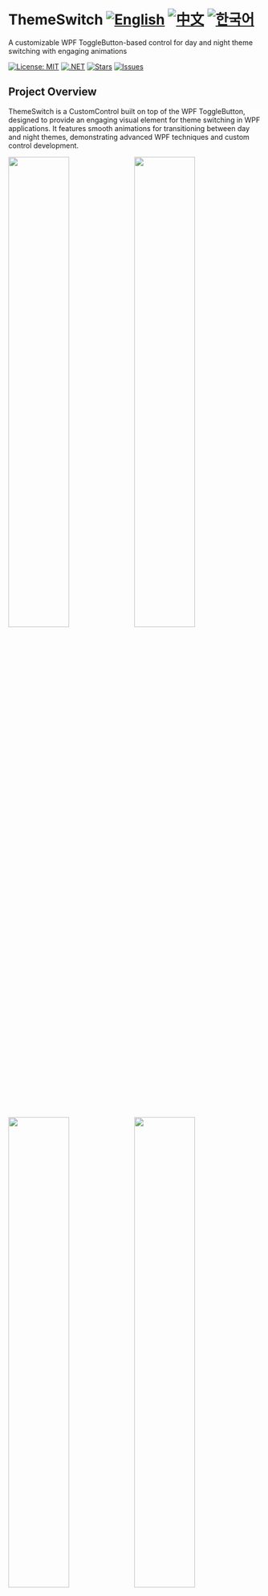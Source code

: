 # ThemeSwitch [![English](https://img.shields.io/badge/docs-English-blue.svg)](README.md) [![中文](https://img.shields.io/badge/Language-中文-docs.svg)](README.zh-CN.md) [![한국어](https://img.shields.io/badge/docs-한국어-green.svg)](README.ko.md) 

A customizable WPF ToggleButton-based control for day and night theme switching with engaging animations

[![License: MIT](https://img.shields.io/badge/License-MIT-yellow.svg)](https://opensource.org/licenses/MIT)
[![.NET](https://img.shields.io/badge/.NET-8.0-blue.svg)](https://dotnet.microsoft.com/download)
[![Stars](https://img.shields.io/github/stars/vickyqu115/themeswitch.svg)](https://github.com/vickyqu115/themeswitch/stargazers)
[![Issues](https://img.shields.io/github/issues/vickyqu115/themeswitch.svg)](https://github.com/vickyqu115/themeswitch/issues)

## Project Overview

ThemeSwitch is a CustomControl built on top of the WPF ToggleButton, designed to provide an engaging visual element for theme switching in WPF applications. It features smooth animations for transitioning between day and night themes, demonstrating advanced WPF techniques and custom control development.

<img src="https://github.com/user-attachments/assets/b8d3b29e-2398-49b2-bb9d-59c5b0fa0aa1" width="49%"/>
<img src="https://github.com/user-attachments/assets/9c835cdf-dd08-4e2d-bacb-4183d8366b1e" width="49%"/>
<img src="https://github.com/user-attachments/assets/d77d1c5c-0f39-4d80-bbab-a47523c4a5f0" width="49%"/>
<img src="https://github.com/user-attachments/assets/334aaa17-493d-4e24-b9b5-d1fd2a6ad8aa" width="49%"/>
<img src="https://github.com/user-attachments/assets/83e5cbb5-c8d2-4dad-acd0-b3cae7dc9a6d" width="49%"/>
<img src="https://github.com/user-attachments/assets/f2fe09b0-1fc1-43d5-8351-df7e348bad67" width="49%"/>

## Key Features and Implementations
#### 1. Custom WPF Control Development
- [x] Extension of WPF ToggleButton for specialized functionality
- [x] Implementation of complex UI elements using XAML

#### 2. Advanced Animation Techniques
- [x] Three types of animations: ValueItem (DoubleAnimation), ThickItem (ThicknessAnimation), ColorItem (ColorAnimation)
- [x] Smooth transitions between day and night themes

#### 3. XAML-Based Design
- [x] Creation of complex shapes (sun, clouds, moon, stars) using pure XAML
- [x] Utilization of opacity and positioning for realistic effects

#### 4. Performance Optimization
- [x] Efficient rendering using clipping and layout techniques
- [x] Smooth animations without external dependencies

#### 5. Multi-Framework Compatibility
- [x] Support for various .NET frameworks through multi-targeting

## Technology Stack
- WPF (Windows Presentation Foundation)
- .NET (Multi-targeting support)
- C#

## Getting Started
### Prerequisites
- Visual Studio 2022 or later
- .NET SDK (version depending on your project)

### Installation and Execution
#### 1. Clone the repository:

```
git clone https://github.com/vickyqu115/themeswitch.git
```

#### 2. Open the solution
- [x] Visual Studio
- [x] Visual Studio Code
- [x] JetBrains Rider

<img src="https://github.com/user-attachments/assets/af70f422-7057-4e77-a54d-042ee8358d2a" width="32%"/>
<img src="https://github.com/user-attachments/assets/e4feaa10-a107-4b58-8d13-1d8be620ec62" width="32%"/>
<img src="https://github.com/user-attachments/assets/5ff487f6-55e4-43e1-9abf-f8d419ee6943" width="32%"/>

#### 3. Build and Run
- [x] Set the startup project
- [x] Press F5 or click the Run button
- [x] Windows 11 recommended

## Learning Resources
- [Detailed Article on Implementation (jamesnet.dev)](https://jamesnet.dev/article/109)
- [YouTube Tutorial (English)](https://bit.ly/3uBkFlQ)
- [BiliBili Tutorial (Chinese)](https://bit.ly/3uHFe08)
- [CodeProject Article](https://www.codeproject.com/Articles/5372268/Use-WPF-to-Create-a-Day-and-Night-Theme-Switch-But)  

## Contributing
Contributions to ThemeSwitch are welcome! Feel free to submit issues, create pull requests, or suggest improvements.

## License
This project is licensed under the MIT License - see the [LICENSE](LICENSE) file for details.

## Contact
- Website: https://jamesnet.dev
- Email: vickyqu115@hotmail.com, james@jamesnet.dev

Enhance your WPF applications with the engaging ThemeSwitch control!
